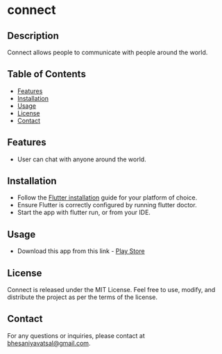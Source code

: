 # connect

## Description
Connect allows people to communicate with people around the world.

## Table of Contents

- [Features](#features)
- [Installation](#installation)
- [Usage](#usage)
- [License](#license)
- [Contact](#contact)

## Features

- User can chat with anyone around the world.

## Installation
- Follow the [Flutter installation](https://docs.flutter.dev/get-started/install) guide for your platform of choice.
- Ensure Flutter is correctly configured by running flutter doctor.
- Start the app with flutter run, or from your IDE.

## Usage
- Download this app from this link - [Play Store](https://play.google.com/store/apps/details?id=com.brillantetechnology.connect)

## License
Connect is released under the MIT License. Feel free to use, modify, and distribute the project as per the terms of the license.

## Contact
For any questions or inquiries, please contact at bhesaniyavatsal@gmail.com.
